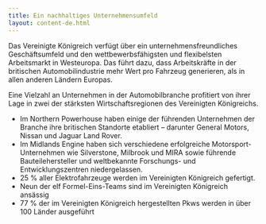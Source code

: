 ```yaml
---
title: Ein nachhaltiges Unternehmensumfeld
layout: content-de.html
---
```


Das Vereinigte Königreich verfügt über ein unternehmensfreundliches Geschäftsumfeld und den wettbewerbsfähigsten und flexibelsten Arbeitsmarkt in Westeuropa. Das führt dazu, dass Arbeitskräfte in der britischen Automobilindustrie mehr Wert pro Fahrzeug generieren, als in allen anderen Ländern Europas.

Eine Vielzahl an Unternehmen in der Automobilbranche profitiert von ihrer Lage in zwei der stärksten Wirtschaftsregionen des Vereinigten Königreichs.

-	Im Northern Powerhouse haben einige der führenden Unternehmen der Branche ihre britischen Standorte etabliert – darunter General Motors, Nissan und Jaguar Land Rover.
-   Im Midlands Engine haben sich verschiedene erfolgreiche Motorsport-Unternehmen wie Silverstone, Milbrook und MIRA sowie führende Bauteilehersteller und weltbekannte Forschungs- und Entwicklungszentren niedergelassen.
-   25 % aller Elektrofahrzeuge werden im Vereinigten Königreich gefertigt.
-   Neun der elf Formel-Eins-Teams sind im Vereinigten Königreich ansässig
-   77 % der im Vereinigten Königreich hergestellten Pkws werden in über 100 Länder ausgeführt
